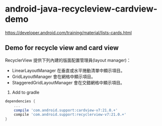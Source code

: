 # android-java-recycleview-cardview-demo

https://developer.android.com/training/material/lists-cards.html

## Demo for recycle view and card view
RecyclerView 提供下列內建的版面配置管理員(layout manager)：

+ LinearLayoutManager 在垂直或水平捲動清單中顯示項目。
+ GridLayoutManager 會在網格中顯示項目。
+ StaggeredGridLayoutManager 會在交錯網格中顯示項目。


1. Add to gradle
```gradle
dependencies {
    ...
    compile 'com.android.support:cardview-v7:21.0.+'
    compile 'com.android.support:recyclerview-v7:21.0.+'
}
```